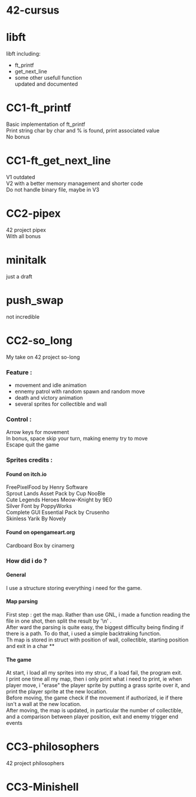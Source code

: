 # 42-cursus

# libft
libft including: <br>
- ft_printf <br>
- get_next_line <br>
- some other usefull function <br> 
updated and documented

# CC1-ft_printf
Basic implementation of ft_printf <br>
Print string char by char and % is found, print associated value <br>
No bonus <br>
# CC1-ft_get_next_line
V1 outdated <br>
V2 with a better memory management and shorter code <br>
Do not handle binary file, maybe in V3
# CC2-pipex
42 project  pipex <br>
With all bonus <br>

# minitalk
just a draft

# push_swap
not incredible

# CC2-so_long
My take on 42 project so-long <br>
### Feature : <br>
- movement and idle animation <br>
- ennemy patrol with random spawn and random move <br>
- death and victory animation <br>
- several sprites for collectible and wall <br>

### Control :
Arrow keys for movement <br>
In bonus, space skip your turn, making enemy try to move <br>
Escape quit the game <br>

### Sprites credits :
#### Found on itch.io <br>
FreePixelFood by Henry Software <br> 
Sprout Lands Asset Pack by Cup NooBle <br>
Cute Legends Heroes Meow-Knight by 9E0 <br>
Silver Font by PoppyWorks <br>
Complete GUI Essential Pack by Crusenho <br>
Skinless Yarik By Novely <br>
#### Found on opengameart.org 
Cardboard Box by cinamerg <br>

### How did i do ?
#### General
I use a structure storing everything i need for the game.
#### Map parsing
First step : get the map. Rather than use GNL, i made a function reading the file in one shot, then split the result by '\n' .<br>
After ward the parsing is quite easy, the biggest difficulty being finding if there is a path. To do that, i used a simple backtraking function. <br>
Th map is stored in struct with position of wall, collectible, starting position and exit in a char ** <br>
#### The game
At start, i load all my sprites into my struc, if a load fail, the program exit. <br>
I print one time all my map, then i only print what i need to print, ie when player move, i "erase" the player sprite by putting a grass sprite over it, and print the player sprite at the new location. <br>
Before moving, the game check if the movement if authorized, ie if there isn't a wall at the new location. <br>
After moving, the map is updated, in particular the number of collectible, and a comparison between player position, exit and enemy trigger end events <br>

# CC3-philosophers
42 project philosophers 
# CC3-Minishell <br>



